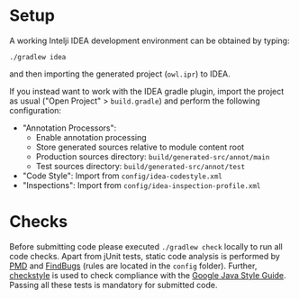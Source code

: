# Setup

A working Intelji IDEA development environment can be obtained by typing:

`./gradlew idea`

and then importing the generated project (`owl.ipr`) to IDEA.

If you instead want to work with the IDEA gradle plugin, import the project as usual ("Open Project" > `build.gradle`) and perform the following configuration:

 * "Annotation Processors":
   * Enable annotation processing
   * Store generated sources relative to module content root
   * Production sources directory: `build/generated-src/annot/main`
   * Test sources directory: `build/generated-src/annot/test`
 * "Code Style": Import from `config/idea-codestyle.xml`
 * "Inspections": Import from `config/idea-inspection-profile.xml`

# Checks

Before submitting code please executed `./gradlew check` locally to run all code checks.
Apart from jUnit tests, static code analysis is performed by [PMD](https://pmd.github.io/) and [FindBugs](http://findbugs.sourceforge.net/) (rules are located in the `config` folder).
Further, [checkstyle](http://checkstyle.sourceforge.net/) is used to check compliance with the [Google Java Style Guide](https://google.github.io/styleguide/javaguide.html). 
Passing all these tests is mandatory for submitted code.



